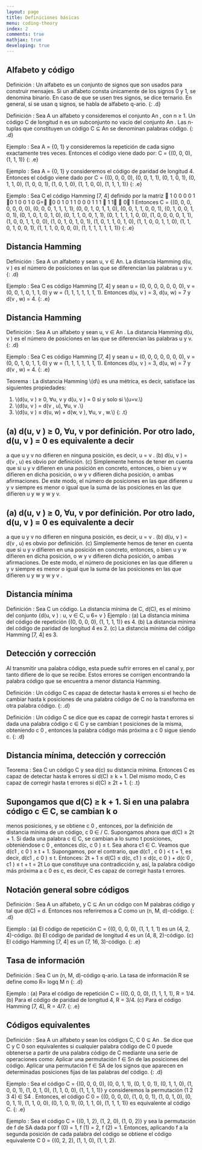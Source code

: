 ```yaml
---
layout: page
title: Definiciones básicas
menu: coding-theory
index: 2
comments: true
mathjax: true
developing: true
---
```


## Alfabeto y código

Definición
: Un alfabeto es un conjunto de signos que son usados para construir mensajes.
Si un alfabeto consta únicamente de los signos 0 y 1, se denomina binario. En caso de
que se usen tres signos, se dice ternario. En general, si se usan q signos, se habla de
alfabeto q-ario.
{: .d}

Definición
: Sea A un alfabeto y consideremos el conjunto An , con n ≥ 1. Un código C de longitud n es un subconjunto no vacı́o del conjunto An .
Las n-tuplas que constituyen un código C ⊆ An se denominan palabras código.
{: .d}

Ejemplo
: Sea A = {0, 1} y consideremos la repetición de cada signo exactamente tres veces.
Entonces el código viene dado por:
C = {(0, 0, 0), (1, 1, 1)}
{: .e}

Ejemplo
: Sea A = {0, 1} y consideremos el código de paridad de longitud 4. Entonces el código viene dado por
C = {(0, 0, 0, 0), (0, 0, 1, 1), (0, 1, 0, 1), (0, 1, 1, 0), (1, 0, 0, 1), (1, 0, 1, 0),
(1, 1, 0, 0), (1, 1, 1, 1)}
{: .e}

Ejemplo
: Sea C el código Hamming [7, 4] definido por la matriz

1 0 0 0 0 1
0 1 0 0 1 0
G=
0 0 1 0 1 1
0 0 0 1 1 1

1
1

0
1
Entonces
C = {(0, 0, 0, 0, 0, 0, 0), (0, 0, 0, 1, 1, 1, 1), (0, 0, 1, 0, 1, 1, 0), (0, 0, 1, 1, 0, 0, 1),
(0, 1, 0, 0, 1, 0, 1), (0, 1, 0, 1, 0, 1, 0), (0, 1, 1, 0, 0, 1, 1), (0, 1, 1, 1, 1, 0, 0),
(1, 0, 0, 0, 0, 1, 1), (1, 0, 0, 1, 1, 0, 0), (1, 0, 1, 0, 1, 0, 1), (1, 0, 1, 1, 0, 1, 0),
(1, 1, 0, 0, 1, 1, 0), (1, 1, 0, 1, 0, 0, 1), (1, 1, 1, 0, 0, 0, 0), (1, 1, 1, 1, 1, 1, 1)}
{: .e}

## Distancia Hamming

Definición
: Sea A un alfabeto y sean u, v ∈ An. La distancia Hamming d(u, v ) es el número de
posiciones en las que se diferencian las palabras u y v.
{: .d}

Ejemplo
: Sea C es código Hamming [7, 4] y sean u = (0, 0, 0, 0, 0, 0, 0), v = (0, 0, 1, 0, 1, 1, 0)
y w = (1, 1, 1, 1, 1, 1, 1).
Entonces d(u, v ) = 3, d(u, w) = 7 y d(v , w) = 4.
{: .e}

## Distancia Hamming

Definición
: Sea A un alfabeto y sean u, v ∈ An . La distancia Hamming d(u, v ) es el número de
posiciones en las que se diferencian las palabras u y v.
{: .d}

Ejemplo
: Sea C es código Hamming [7, 4] y sean u = (0, 0, 0, 0, 0, 0, 0), v = (0, 0, 1, 0, 1, 1, 0)
y w = (1, 1, 1, 1, 1, 1, 1).
Entonces d(u, v ) = 3, d(u, w) = 7 y d(v , w) = 4.
{: .e}

Teorema
: La distancia Hamming \\(d\\) es una métrica, es decir, satisface las siguientes propiedades:
1. \\(d(u, v ) ≥ 0, ∀u, v y d(u, v ) = 0 si y solo si \\(u=v.\\)
2. \\(d(u, v ) = d(v , u), ∀u, v .\\)
3. \\(d(u, v ) ≤ d(u, w) + d(w, v ), ∀u, v , w.\\)
{: .t}

## (a) d(u, v ) ≥ 0, ∀u, v por definición. Por otro lado, d(u, v ) = 0 es equivalente a decir
a que u y v no difieren en ninguna posición, es decir, u = v .
(b) d(u, v ) = d(v , u) es obvio por definición.
(c) Simplemente hemos de tener en cuenta que si u y v difieren en una posición en
concreto, entonces, o bien u y w difieren en dicha posición, o w y v difieren dicha
posición, o ambas afirmaciones. De este modo, el número de posiciones en las que
difieren u y v siempre es menor o igual que la suma de las posiciones en las que
difieren u y w y w y v.

## (a) d(u, v ) ≥ 0, ∀u, v por definición. Por otro lado, d(u, v ) = 0 es equivalente a decir
a que u y v no difieren en ninguna posición, es decir, u = v .
(b) d(u, v ) = d(v , u) es obvio por definición.
(c) Simplemente hemos de tener en cuenta que si u y v difieren en una posición en
concreto, entonces, o bien u y w difieren en dicha posición, o w y v difieren dicha
posición, o ambas afirmaciones. De este modo, el número de posiciones en las que
difieren u y v siempre es menor o igual que la suma de las posiciones en las que
difieren u y w y w y v .

## Distancia mı́nima

Definición
: Sea C un código. La distancia mínima de C, d(C), es el mı́nimo del conjunto
{d(u, v ) : u, v ∈ C, u 6= v }
Ejemplo
: (a) La distancia mı́nima del código de repetición {(0, 0, 0, 0), (1, 1, 1, 1)} es 4.
(b) La distancia mı́nima del código de paridad de longitud 4 es 2.
(c) La distancia mı́nima del código Hamming [7, 4] es 3.

## Detección y corrección

Al transmitir una palabra código, esta puede sufrir errores en el canal y, por tanto difiere de lo que se recibe. Estos errores se corrigen encontrando la palabra código
que se encuentra a menor distancia Hamming.

Definición
: Un código C es capaz de detectar hasta k errores si el hecho de cambiar hasta k
posiciones de una palabra código de C no la transforma en otra palabra código.
{: .d}

Definición
: Un código C se dice que es capaz de corregir hasta t errores si dada una palabra
código c ∈ C y se cambian t posiciones de la misma, obteniendo c 0 , entonces la
palabra código más próxima a c 0 sigue siendo c.
{: .d}

## Distancia mı́nima, detección y corrección

Teorema
: Sea C un código C y sea d(c) su distancia mı́nima. Entonces C es capaz de detectar
hasta k errores si d(C) ≥ k + 1. Del mismo modo, C es capaz de corregir hasta t
errores si d(C) ≥ 2t + 1.
{: .t}

## Supongamos que d(C) ≥ k + 1. Si en una palabra código c ∈ C, se cambian k o

menos posiciones, y se obtiene c 0 , entonces, por la definición de distancia mı́nima de
un código, c 0 ∈
/ C.
Supongamos ahora que d(C) ≥ 2t + 1. Si dada una palabra c ∈ C, se cambian a lo
sumo t posiciones, obteniéndose c 0 , entonces d(c, c 0 ) ≤ t. Sea ahora c1 ∈ C.
Veamos que d(c1 , c 0 ) ≥ t + 1.
Supongamos, por el contrario, que d(c1 , c 0 ) < t + 1, es decir, d(c1 , c 0 ) ≤ t. Entonces:
2t + 1 ≤ d(C) ≤ d(c, c1 ) ≤ d(c, c 0 ) + d(c 0 , c1 ) ≤ t + t = 2t
Lo que constituye una contradicción y, ası́, la palabra código más próxima a c 0 es c, es
decir, C es capaz de corregir hasta t errores.

## Notación general sobre códigos

Definición
: Sea A un alfabeto, y C ⊆ An un código con M palabras código y tal que d(C) = d.
Entonces nos referiremos a C como un (n, M, d)-código.
{: .d}

Ejemplo
: (a) El código de repetición C = {(0, 0, 0, 0), (1, 1, 1, 1) es un (4, 2, 4)-código.
(b) El código de paridad de longitud 4 es un (4, 8, 2)-código.
(c) El código Hamming [7, 4] es un (7, 16, 3)-código.
{: .e}

## Tasa de información

Definición
: Sea C un (n, M, d)-código q-ario. La tasa de información R se define como
R=
logq M
n
{: .d}

Ejemplo
: (a) Para el código de repetición C = {(0, 0, 0, 0), (1, 1, 1, 1), R = 1/4.
(b) Para el código de paridad de longitud 4, R = 3/4.
(c) Para el código Hamming [7, 4], R = 4/7.
{: .e}

## Códigos equivalentes

Definición
: Sea A un alfabeto y sean los códigos C, C 0 ⊆ An . Se dice que C y C 0 son
equivalentes si cualquier palabra código de C 0 puede obtenerse a partir de una
palabra código de C mediante una serie de operaciones como:
Aplicar una permutación f ∈ Sn de las posiciones del código.
Aplicar una permutación f ∈ SA de los signos que aparecen en determinadas
posiciones fijas de las palabras del código.
{: .d}

Ejemplo
: Sea el código
C = {(0, 0, 0, 0), (0, 0, 1, 1), (0, 1, 0, 1), (0, 1, 1, 0), (1, 0, 0, 1), (1, 0, 1, 0),
(1, 1, 0, 0), (1, 1, 1, 1)} y consideremos la permutación (1 2 3 4) ∈ S4 .
Entonces, el código
C 0 = {(0, 0, 0, 0), (1, 0, 0, 1), (1, 0, 1, 0), (0, 0, 1, 1), (1, 1, 0, 0), (0, 1, 0, 1),
(0, 1, 1, 0), (1, 1, 1, 1)} es equivalente al código C.
{: .e}

Ejemplo
: Sea el código C = {(0, 1, 2), (1, 2, 0), (1, 0, 2)} y sea la permutación de f de SA dada
por f (0) = 1, f (1) = 2, f (2) = 1. Entonces, aplicando f a la segunda posición de cada
palabra del código se obtiene el código equivalente C 0 = {(0, 2, 2), (1, 1, 0), (1, 1, 2).